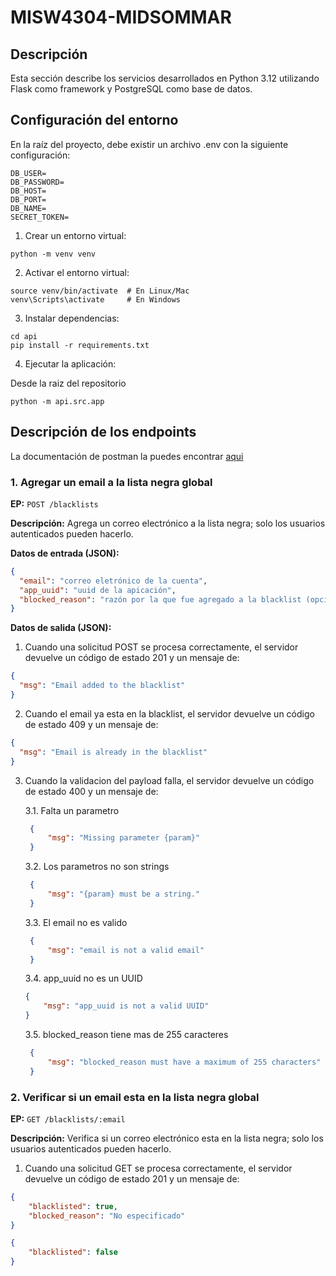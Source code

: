 # MISW4304-MIDSOMMAR

## Descripción

Esta sección describe los servicios desarrollados en Python 3.12 utilizando Flask como framework y PostgreSQL como base de datos.

## Configuración del entorno

En la raíz del proyecto, debe existir un archivo .env con la siguiente configuración:

```
DB_USER=
DB_PASSWORD=
DB_HOST=
DB_PORT=
DB_NAME=
SECRET_TOKEN=
```

1. Crear un entorno virtual:

```
python -m venv venv
```

2. Activar el entorno virtual:

```
source venv/bin/activate  # En Linux/Mac
venv\Scripts\activate     # En Windows
```

3. Instalar dependencias:

```
cd api
pip install -r requirements.txt
```

4. Ejecutar la aplicación:

Desde la raiz del repositorio

```
python -m api.src.app
```

## Descripción de los endpoints

La documentación de postman la puedes encontrar [aqui](https://documenter.getpostman.com/view/25797145/2sB3QQKTZn)

### 1. Agregar un email a la lista negra global

**EP:** `POST /blacklists`

**Descripción:** Agrega un correo electrónico a la lista negra; solo los usuarios autenticados pueden hacerlo.

**Datos de entrada (JSON):**

```json
{
  "email": "correo eletrónico de la cuenta",
  "app_uuid": "uuid de la apicación",
  "blocked_reason": "razón por la que fue agregado a la blacklist (opcional)"
}
```

**Datos de salida (JSON):**

1. Cuando una solicitud POST se procesa correctamente, el servidor devuelve un código de estado 201 y un mensaje de:

```json
{
  "msg": "Email added to the blacklist"
}
```

2. Cuando el email ya esta en la blacklist, el servidor devuelve un código de estado 409 y un mensaje de:

```json
{
  "msg": "Email is already in the blacklist"
}
```

3. Cuando la validacion del payload falla, el servidor devuelve un código de estado 400 y un mensaje de:
   
   3.1. Falta un parametro
   ```json
    {
        "msg": "Missing parameter {param}"
    }
    ```
   3.2. Los parametros no son strings
   ```json
    {
        "msg": "{param} must be a string."
    }
    ```
   3.3. El email no es valido
   ```json
    {
        "msg": "email is not a valid email"
    }
    ```
   3.4. app_uuid no es un UUID
    ```json
    {
        "msg": "app_uuid is not a valid UUID"
    }
    ```
   3.5. blocked_reason tiene mas de 255 caracteres
   ```json
    {
        "msg": "blocked_reason must have a maximum of 255 characters"
    }
    ```

### 2. Verificar si un email esta en la lista negra global

**EP:** `GET /blacklists/:email`

**Descripción:** Verifica si un correo electrónico esta en la lista negra; solo los usuarios autenticados pueden hacerlo.

1. Cuando una solicitud GET se procesa correctamente, el servidor devuelve un código de estado 201 y un mensaje de:
   
```json
{
    "blacklisted": true,
    "blocked_reason": "No especificado"
}
```
```json
{
    "blacklisted": false
}
```

